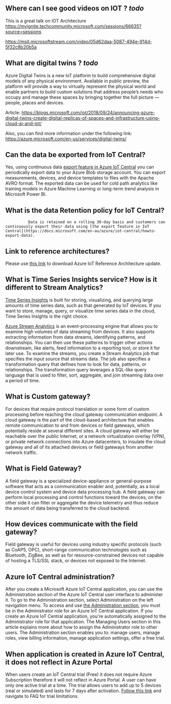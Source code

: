 ## Where can I see good videos on IOT ? *todo*

This is a great talk on IOT Architecture
https://myignite.techcommunity.microsoft.com/sessions/66635?source=sessions 

https://msit.microsoftstream.com/video/05d62daa-5087-494e-914d-5f32c8b20b5a 


## What are digital twins ? *todo*
Azure Digital Twins is a new IoT platform to build comprehensive digital models of any physical environment. Available in public preview, the platform will provide a way to virtually represent the physical world and enable partners to build custom solutions that address people’s needs who occupy and manage these spaces by bringing together the full picture — people, places and devices. 

Article: https://blogs.microsoft.com/iot/2018/09/24/announcing-azure-digital-twins-create-digital-replicas-of-spaces-and-infrastructure-using-cloud-ai-and-iot/ 

Also, you can find more information under the following link:  https://azure.microsoft.com/en-us/services/digital-twins/ 

## Can the data be exported from IoT Central?
Yes, using continuous data [export feature in Azure IoT Central](https://docs.microsoft.com/en-au/azure/iot-central/howto-export-data) you can periodically export data to your Azure Blob storage account. You can export measurements, devices, and device templates to files with the Apache AVRO format. The exported data can be used for cold path analytics like training models in Azure Machine Learning or long-term trend analysis in Microsoft Power BI.

## What is the data Retention policy for IoT Central?
              Data is retained on a rolling 30-day basis and customers can continuously export their data using [the export feature in IoT Central](https://docs.microsoft.com/en-au/azure/iot-central/howto-export-data).

## Link to reference architectures? 
Please use [this link](https://azure.microsoft.com/en-au/blog/azure-iot-reference-architecture-update/
) to download Azure IoT Reference Architecture update.

## What is Time Series Insights service? How is it different to Stream Analytics?
[Time Series Insights](https://docs.microsoft.com/en-us/azure/time-series-insights/time-series-insights-overview) is built for storing, visualizing, and querying large amounts of time series data, such as that generated by IoT devices. If you want to store, manage, query, or visualize time series data in the cloud, Time Series Insights is the right choice.

[Azure Stream Analytics](https://docs.microsoft.com/en-au/azure/stream-analytics/stream-analytics-introduction) is an event-processing engine that allows you to examine high volumes of data streaming from devices. It also supports extracting information from data streams, identifying patterns, and relationships. You can then use these patterns to trigger other actions downstream, like alerts, feed information to a reporting tool, or store it for later use. To examine the streams, you create a Stream Analytics job that specifies the input source that streams data. The job also specifies a transformation query that defines how to look for data, patterns, or relationships. The transformation query leverages a SQL-like query language that is used to filter, sort, aggregate, and join streaming data over a period of time.

## What is Custom gateway?
For devices that require protocol translation or some form of custom processing before reaching the cloud gateway communication endpoint. A cloud gateway is the part of the cloud-based architecture that enables remote communication to and from devices or field gateways, which potentially reside at several different sites. A cloud gateway will either be reachable over the public Internet, or a network virtualization overlay (VPN), or private network connections into Azure datacenters, to insulate the cloud gateway and all of its attached devices or field gateways from another network traffic.

## What is Field Gateway?
A field gateway is a specialized device-appliance or general-purpose software that acts as a communication enabler and, potentially, as a local device control system and device data processing hub. A field gateway can perform local processing and control functions toward the devices; on the other side it can filter or aggregate the device telemetry and thus reduce the amount of data being transferred to the cloud backend.

## How devices communicate with the field gateway?
Field gateway is useful for devices using industry specific protocols (such as CoAP5, OPC), short-range communication technologies such as Bluetooth, ZigBee, as well as for resource-constrained devices not capable of hosting a TLS/SSL stack, or devices not exposed to the Internet. 

## Azure IoT Central administration?
After you create a Microsoft Azure IoT Central application, you can use the Administration section of the Azure IoT Central user interface to administer it. To go to the Administration section, select Administration on the left navigation menu. To access and use [the Administration section](https://docs.microsoft.com/en-us/azure/iot-central/howto-administer), you must be in the Administrator role for an Azure IoT Central application. If you create an Azure IoT Central application, you're automatically assigned to the Administrator role for that application. The Managing Users section in this article explains more about how to assign the Administrator role to other users. The Administration section enables you to: manage users, manage roles, view billing information, manage application settings, offer a free trial.

## When application is created in Azure IoT Central, it does not reflect in Azure Portal
When users create an IoT Central trial (Free) it does not require Azure Subscription therefore it will not reflect in Azure Portal. A user can have only one active trial at a time. The trial allows users to add up to 5 devices (real or simulated) and lasts for 7 days after activation. [Follow this link](https://azure.microsoft.com/en-us/pricing/details/iot-central/) and navigate to FAQ for trial limitations. 
